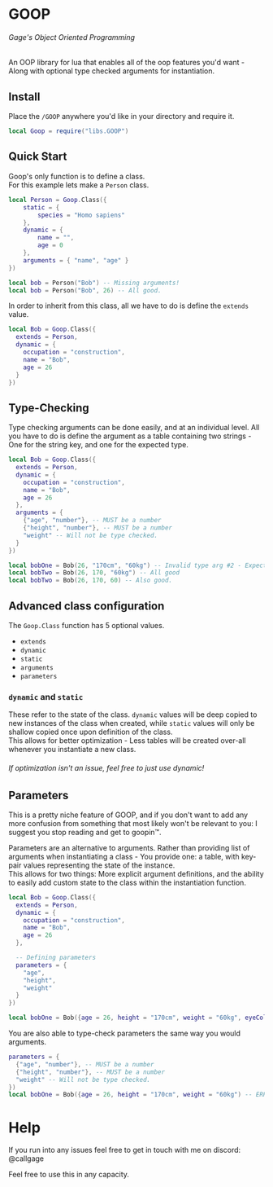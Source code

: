 # GOOP
###### Gage's Object Oriented Programming
An OOP library for lua that enables all of the oop features you'd want - Along with optional type checked arguments for instantiation.

## Install
Place the `/GOOP` anywhere you'd like in your directory and require it.
```Lua
local Goop = require("libs.GOOP")
```

## Quick Start
Goop's only function is to define a class.  
For this example lets make a `Person` class.

```Lua
local Person = Goop.Class({
    static = {
        species = "Homo sapiens"
    },
    dynamic = {
        name = "",
        age = 0
    },
    arguments = { "name", "age" }
})

local bob = Person("Bob") -- Missing arguments!
local bob = Person("Bob", 26) -- All good.
```

In order to inherit from this class, all we have to do is define the `extends` value.

```Lua
local Bob = Goop.Class({
  extends = Person,
  dynamic = {
    occupation = "construction",
    name = "Bob",
    age = 26
  }
})
```

## Type-Checking
Type checking arguments can be done easily, and at an individual level. All you have to do is define the argument as a table containing two strings - One for the string key, and one for the expected type.
```Lua
local Bob = Goop.Class({
  extends = Person,
  dynamic = {
    occupation = "construction",
    name = "Bob",
    age = 26
  },
  arguments = {
    {"age", "number"}, -- MUST be a number
    {"height", "number"}, -- MUST be a number
    "weight" -- Will not be type checked.
  }
})

local bobOne = Bob(26, "170cm", "60kg") -- Invalid type arg #2 - Expected number. Received string.
local bobTwo = Bob(26, 170, "60kg") -- All good
local bobTwo = Bob(26, 170, 60) -- Also good.
```

## Advanced class configuration
The `Goop.Class` function has 5 optional values.
* `extends`
* `dynamic`
* `static`
* `arguments`
* `parameters`

### `dynamic` and `static`
These refer to the state of the class. `dynamic` values will be deep copied to new instances of the class when created, while `static` values will only be shallow copied once upon definition of the class.  
This allows for better optimization - Less tables will be created over-all whenever you instantiate a new class.  
###### If optimization isn't an issue, feel free to just use dynamic!

## Parameters
This is a pretty niche feature of GOOP, and if you don't want to add any more confusion from something that most likely won't be relevant to you: I suggest you stop reading and get to goopin™.  
  
Parameters are an alternative to arguments. Rather than providing list of arguments when instantiating a class - You provide one: a table, with key-pair values representing the state of the instance.  
This allows for two things: More explicit argument definitions, and the ability to easily add custom state to the class within the instantiation function.

```Lua
local Bob = Goop.Class({
  extends = Person,
  dynamic = {
    occupation = "construction",
    name = "Bob",
    age = 26
  },

  -- Defining parameters
  parameters = {
    "age",
    "height",
    "weight"
  }
})

local bobOne = Bob({age = 26, height = "170cm", weight = "60kg", eyeColor = "blue", hairColor = "black"})
```

You are also able to type-check parameters the same way you would arguments.

```Lua
parameters = {
  {"age", "number"}, -- MUST be a number
  {"height", "number"}, -- MUST be a number
  "weight" -- Will not be type checked.
})
local bobOne = Bob({age = 26, height = "170cm", weight = "60kg") -- ERROR: Invalid parameter type "height". Expected "number", received "string". 
```

# Help
If you run into any issues feel free to get in touch with me on discord: @callgage  

Feel free to use this in any capacity.
